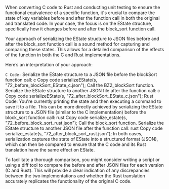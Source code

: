 When converting C code to Rust and conducting unit testing to ensure the functional equivalence of a specific function, it's crucial to compare the state of key variables before and after the function call in both the original and translated code. In your case, the focus is on the EState structure, specifically how it changes before and after the block_sort function call.

Your approach of serializing the EState structure to JSON files before and after the block_sort function call is a sound method for capturing and comparing these states. This allows for a detailed comparison of the effects of the function in both the C and Rust implementations.

Here’s an interpretation of your approach:

``C Code:``
Serialize the EState structure to a JSON file before the blockSort function call:
c
Copy code
serializeEState(s, "72_before_blockSort_EState_c.json");
Call the BZ2_blockSort function.
Serialize the EState structure to another JSON file after the function call:
c
Copy code
serializeEState(s, "72_after_blockSort_EState_c.json");
Rust Code:
You're currently printing the state and then executing a command to save it to a file. This can be more directly achieved by serializing the EState structure to a JSON file (similar to the C implementation) before the block_sort function call:
rust
Copy code
serialize_estate(s, "72_before_block_sort_rust.json");
Call the block_sort function.
Serialize the EState structure to another JSON file after the function call:
rust
Copy code
serialize_estate(s, "72_after_block_sort_rust.json");
In both cases, serialization captures the state of EState into a structured format (JSON), which can then be compared to ensure that the C code and its Rust translation have the same effect on EState.

To facilitate a thorough comparison, you might consider writing a script or using a diff tool to compare the before and after JSON files for each version (C and Rust). This will provide a clear indication of any discrepancies between the two implementations and whether the Rust translation accurately replicates the functionality of the original C code.